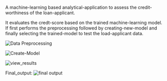 
A machine-learning based analytical-application to assess the credit-worthiness of the loan-applicant.

It evaluates the credt-score based on the trained machine-learning model. 
If first performs the preprocessing
followed by creating-new-model
and finally selecting the trained-model to test the load-applicant data.

![Data Preprocessing](https://github.com/lohithn4/Credit-Score/blob/master/data_preprocessing.gif?raw=true)

![Create-Model](https://github.com/lohithn4/Credit-Score/blob/master/create_model.gif?raw=true)

![view_results](https://github.com/lohithn4/Credit-Score/blob/master/view_credit_score.gif?raw=true)

Final_output:
![final output](https://github.com/lohithn4/Credit-Score/blob/master/final_output.png?raw=true)
